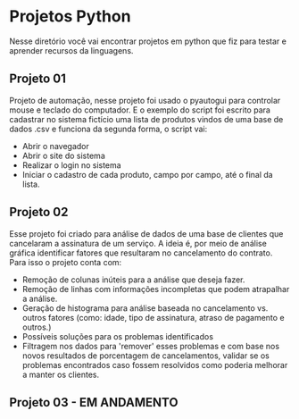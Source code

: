 # Projetos Python
Nesse diretório você vai encontrar projetos em python que fiz para testar e aprender recursos da linguagens.

## Projeto 01

Projeto de automação, nesse projeto foi usado o pyautogui para controlar mouse e teclado do computador. E o exemplo do script foi escrito para cadastrar no sistema fictício uma lista de produtos vindos de uma base de dados .csv e funciona da segunda forma, o script vai:

- Abrir o navegador
- Abrir o site do sistema
- Realizar o login no sistema
- Iniciar o cadastro de cada produto, campo por campo, até o final da lista.



## Projeto 02

Esse projeto foi criado para análise de dados de uma base de clientes que cancelaram a assinatura de um serviço. A ideia é, por meio de análise gráfica identificar fatores que resultaram no cancelamento do contrato. Para isso o projeto conta com:

- Remoção de colunas inúteis para a análise que deseja fazer.
- Remoção de linhas com informações incompletas que podem atrapalhar a análise.
- Geração de histograma para análise baseada no cancelamento vs. outros fatores (como: idade, tipo de assinatura, atraso de pagamento e outros.)
- Possíveis soluções para os problemas identificados
- Filtragem nos dados para 'remover' esses problemas e com base nos novos resultados de porcentagem de cancelamentos, validar se os problemas encontrados caso fossem resolvidos como poderia melhorar a manter os clientes.



## Projeto 03 - EM ANDAMENTO
